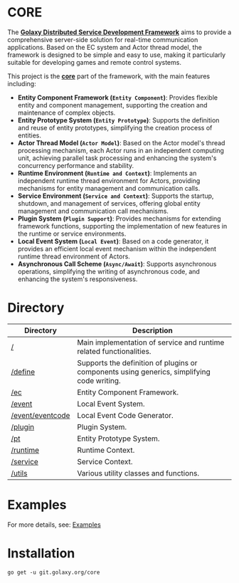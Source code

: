 # CORE

The [**Golaxy Distributed Service Development Framework**](https://github.com/pangdogs/framework) aims to provide a comprehensive server-side solution for real-time communication applications. Based on the EC system and Actor thread model, the framework is designed to be simple and easy to use, making it particularly suitable for developing games and remote control systems.

This project is the [**core**](https://github.com/pangdogs/core) part of the framework, with the main features including:

- **Entity Component Framework (`Entity Component`)**: Provides flexible entity and component management, supporting the creation and maintenance of complex objects.
- **Entity Prototype System (`Entity Prototype`)**: Supports the definition and reuse of entity prototypes, simplifying the creation process of entities.
- **Actor Thread Model (`Actor Model`)**: Based on the Actor model's thread processing mechanism, each Actor runs in an independent computing unit, achieving parallel task processing and enhancing the system's concurrency performance and stability.
- **Runtime Environment (`Runtime and Context`)**: Implements an independent runtime thread environment for Actors, providing mechanisms for entity management and communication calls.
- **Service Environment (`Service and Context`)**: Supports the startup, shutdown, and management of services, offering global entity management and communication call mechanisms.
- **Plugin System (`Plugin Support`)**: Provides mechanisms for extending framework functions, supporting the implementation of new features in the runtime or service environments.
- **Local Event System (`Local Event`)**: Based on a code generator, it provides an efficient local event mechanism within the independent runtime thread environment of Actors.
- **Asynchronous Call Scheme (`Async/Await`)**: Supports asynchronous operations, simplifying the writing of asynchronous code, and enhancing the system's responsiveness.

# Directory
| Directory | Description |
| --------- | ----------- |
| [/](https://github.com/pangdogs/core) | Main implementation of service and runtime related functionalities. |
| [/define](https://github.com/pangdogs/core/tree/main/define) | Supports the definition of plugins or components using generics, simplifying code writing. |
| [/ec](https://github.com/pangdogs/core/tree/main/ec) | Entity Component Framework. |
| [/event](https://github.com/pangdogs/core/tree/main/event) | Local Event System. |
| [/event/eventcode](https://github.com/pangdogs/core/tree/main/event/eventcode) | Local Event Code Generator. |
| [/plugin](https://github.com/pangdogs/core/tree/main/plugin) | Plugin System. |
| [/pt](https://github.com/pangdogs/core/tree/main/pt) | Entity Prototype System. |
| [/runtime](https://github.com/pangdogs/core/tree/main/runtime) | Runtime Context. |
| [/service](https://github.com/pangdogs/core/tree/main/service) | Service Context. |
| [/utils](https://github.com/pangdogs/core/tree/main/utils) | Various utility classes and functions. |

# Examples

For more details, see: [Examples](https://github.com/pangdogs/examples)

# Installation
```
go get -u git.golaxy.org/core
```
